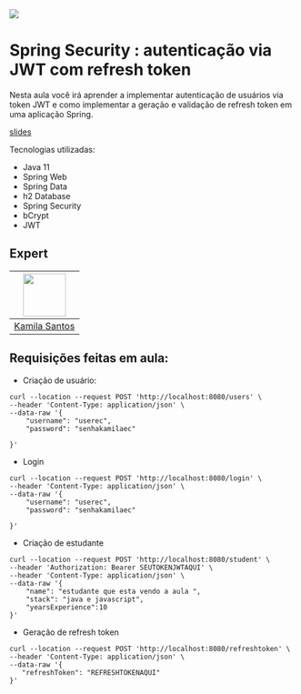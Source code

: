 <img src="https://storage.googleapis.com/golden-wind/experts-club/capa-github.svg" />

# Spring Security :  autenticação via JWT  com  refresh token



Nesta aula você irá aprender a implementar autenticação de usuários via token JWT e como implementar a geração e validação de refresh token em uma aplicação Spring.


[slides]()

Tecnologias utilizadas:


- Java 11
- Spring Web
- Spring Data
- h2 Database
- Spring Security
- bCrypt
- JWT

## Expert

| [<img src="https://avatars.githubusercontent.com/u/32311268?s=460&u=88788249fc35ea2f59f583dae36d674d34896839&v=4" width="75px;"/>](https://github.com/Kamilahsantos) |
| :-: |
|[Kamila Santos](https://github.com/Kamilahsantos)|

## Requisições feitas em aula:

- Criação de usuário:

`````
curl --location --request POST 'http://localhost:8080/users' \
--header 'Content-Type: application/json' \
--data-raw '{
    "username": "userec",
    "password": "senhakamilaec"

}'

``````
- Login

`````
curl --location --request POST 'http://localhost:8080/login' \
--header 'Content-Type: application/json' \
--data-raw '{
    "username": "userec",
    "password": "senhakamilaec"

}'
`````

- Criação de estudante

``````
curl --location --request POST 'http://localhost:8080/student' \
--header 'Authorization: Bearer SEUTOKENJWTAQUI' \
--header 'Content-Type: application/json' \
--data-raw '{
    "name": "estudante que esta vendo a aula ",
    "stack": "java e javascript",
    "yearsExperience":10 
}'

``````

- Geração de refresh token

``````
curl --location --request POST 'http://localhost:8080/refreshtoken' \
--header 'Content-Type: application/json' \
--data-raw '{
   "refreshToken": "REFRESHTOKENAQUI"
}'



